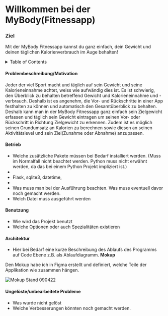 # Willkommen bei der MyBody(Fitnessapp)
### Ziel

Mit der MyBody Fitnessapp kannst du ganz einfach, dein Gewicht und deinen täglichen Kalorienverbrauch im
Auge behalten!


<!-- TABLE OF CONTENTS Quelle: https://raw.githubusercontent.com/othneildrew/Best-README-Template/master/README.md, 
Stand 14.06.20-->
<details>
  <summary>Table of Contents</summary>
  <ol>
    <li><a href="#### Problembeschreibung/Motivation">Problembeschreibung/Motivation</a></li>
    <li><a href="#### Betrieb">Betrieb</a></li>
    <li><a href="#### Benutzung">Benutzung</a></li>
    <li><a href="#### Architektur">Architektur</a></li>
    <li><a href="#### Ungelöste/unbearbeitete Probleme">Ungelöste/unbearbeitete Probleme</a></li>
  </ol>
</details>

#### Problembeschreibung/Motivation

Jeder der viel Sport macht und täglich auf sein Gewicht und seine Kalorieneinnahme achtet, weiss wie aufwändig dies ist.
Es ist schwierig, den Überblick zu behalten betreffend Gewicht und Kalorieneinnahme und -verbrauch. Deshalb ist es 
angenehm, die Vor- und Rückschritte in einer App festhalten zu können und automatisch den Gesamtüberblick zu behalten.
Deshalb kann man in der MyBody Fitnessapp ganz einfach sein Zielgewicht erfassen und täglich sein Gewicht eintragen um
seinen Vor- oder Rückschritt in Richtung Zielgewicht zu erkennen. Zudem ist es möglich seinen Grundumsatz an Kalorien zu
berechnen sowie diesen an seinen Aktivitätslevel und sein Ziel(Zunahme oder Abnahme) anzupassen.

#### Betrieb

- Welche zusätzliche Pakete müssen bei Bedarf installiert werden. (Muss im Normalfall nicht beachtet werden. Python muss
  nicht erwähnt werden, da das bei einem Python Projekt impliziert ist.)
- 
- Flask, sqlite3, datetime, 
- 
- Was muss man bei der Ausführung beachten. Was muss eventuell davor noch gemacht werden.
- Welch Datei muss ausgeführt werden

#### Benutzung

- Wie wird das Projekt benutzt
- Welche Optionen oder auch Spezialitäten existieren

#### Architektur

- Hier bei Bedarf eine kurze Beschreibung des Ablaufs des Programms auf Code Ebene z.B. als Ablaufdiagramm.
**Mokup**

Den Mokup habe ich in Figma erstellt und definiert, welche Teile der Applikation wie zusammen hängen.

![Mokup Stand 090422](../../FS_22/Prog2/MokupBF_090422.png "Mokup")
#### Ungelöste/unbearbeitete Probleme

- Was wurde nicht gelöst
- Welche Verbesserungen könnten noch gemacht werden.



